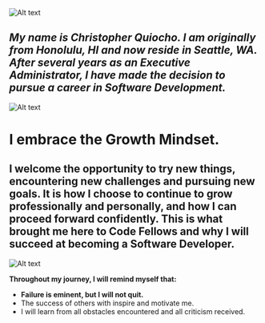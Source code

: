 <img src="https://www.infiniticube.com/images/Custom-Software-Development.png" alt="Alt text"/>


## ***My name is Christopher Quiocho. I am originally from Honolulu, HI and now reside in Seattle, WA. After several years as an Executive Administrator, I have made the decision to pursue a career in Software Development.***


<img src="https://i.ytimg.com/vi/YG4t8SGQsvA/maxresdefault.jpg" alt="Alt text"/>


# I embrace the Growth Mindset.

## I welcome the opportunity to try new things, encountering new challenges and pursuing new goals. It is how I choose to continue to grow professionally and personally, and how I can proceed forward confidently. This is what brought me here to Code Fellows and why I will succeed at becoming a Software Developer.


<img src="https://alexandriawellness.com/wp-content/uploads/growth-vs-fixed-mindset.png" alt="Alt text"/>


**Throughout my journey, I will remind myself that:**
- **Failure is eminent, but I will not quit.**
- The success of others with inspire and motivate me.
- I will learn from all obstacles encountered and all criticism received.
